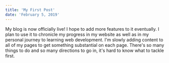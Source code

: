 ```yaml
---
title: 'My First Post'
date: 'February 5, 2019'
---
```


My blog is now officially live! I hope to add more features to it eventually. I plan to use it to chronicle my progress in my website as well as in my personal journey to learning web development. I'm slowly adding content to all of my pages to get something substantial on each page. There's so many things to do and so many directions to go in, it's hard to know what to tackle first.
